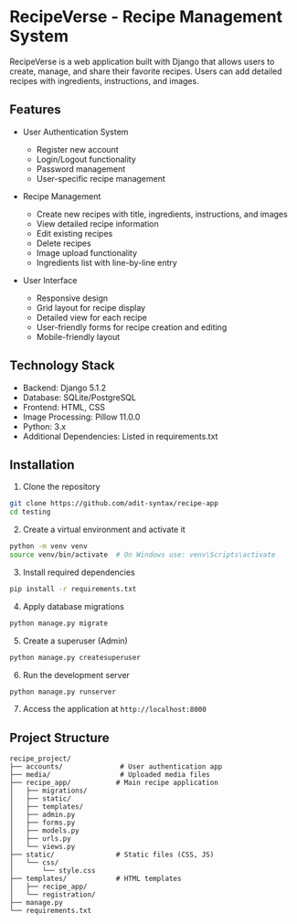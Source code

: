 # RecipeVerse - Recipe Management System 

RecipeVerse is a web application built with Django that allows users to create, manage, and share their favorite recipes. Users can add detailed recipes with ingredients, instructions, and images.

## Features

- User Authentication System
  - Register new account
  - Login/Logout functionality
  - Password management
  - User-specific recipe management

- Recipe Management
  - Create new recipes with title, ingredients, instructions, and images
  - View detailed recipe information
  - Edit existing recipes
  - Delete recipes
  - Image upload functionality
  - Ingredients list with line-by-line entry

- User Interface
  - Responsive design
  - Grid layout for recipe display
  - Detailed view for each recipe
  - User-friendly forms for recipe creation and editing
  - Mobile-friendly layout


## Technology Stack

- Backend: Django 5.1.2
- Database: SQLite/PostgreSQL
- Frontend: HTML, CSS
- Image Processing: Pillow 11.0.0
- Python: 3.x
- Additional Dependencies: Listed in requirements.txt

## Installation

1. Clone the repository
```bash
git clone https://github.com/adit-syntax/recipe-app
cd testing
```

2. Create a virtual environment and activate it
```bash
python -m venv venv
source venv/bin/activate  # On Windows use: venv\Scripts\activate
```

3. Install required dependencies
```bash
pip install -r requirements.txt
```

4. Apply database migrations
```bash
python manage.py migrate
```

5. Create a superuser (Admin)
```bash
python manage.py createsuperuser
```

6. Run the development server
```bash
python manage.py runserver
```

7. Access the application at `http://localhost:8000`


## Project Structure

```
recipe_project/
├── accounts/              # User authentication app
├── media/                 # Uploaded media files
├── recipe_app/           # Main recipe application
│   ├── migrations/
│   ├── static/
│   ├── templates/
│   ├── admin.py
│   ├── forms.py
│   ├── models.py
│   ├── urls.py
│   └── views.py
├── static/               # Static files (CSS, JS)
│   └── css/
│       └── style.css
├── templates/            # HTML templates
│   ├── recipe_app/
│   └── registration/
├── manage.py
└── requirements.txt
```
